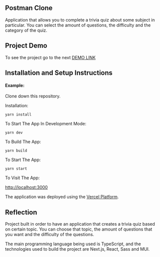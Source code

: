 ## Postman Clone

Application that allows you to complete a trivia quiz about some subject in particular. You can select the amount of questions, the difficulty and the category of the quiz.
## Project Demo

To see the project go to the next [DEMO LINK](https://trivia-quiz-eng-francisco-hernandez.vercel.app/)

## Installation and Setup Instructions

#### Example:

Clone down this repository.

Installation:

`yarn install`

To Start The App In Development Mode:

`yarn dev`

To Build The App:

`yarn build`

To Start The App:

`yarn start`

To Visit The App:

[http://localhost:3000](http://localhost:3000)

The application was deployed using the [Vercel Platform](https://vercel.com/new?utm_medium=default-template&filter=next.js&utm_source=create-next-app&utm_campaign=create-next-app-readme). 

## Reflection

Project built in order to have an application that creates a trivia quiz based on certain topic. You can choose that topic, the amount of questions that you want and the difficulty of the questions.

The main programming language being used is TypeScript, and the technologies used to build the project are Next.js, React, Sass and MUI.

